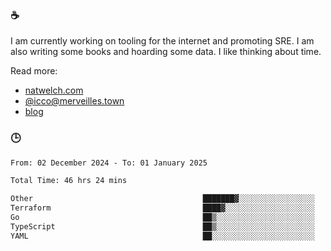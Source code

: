 ### ☕

I am currently working on tooling for the internet and promoting SRE. I am also writing some books and hoarding some data. I like thinking about time. 

Read more:

 - [natwelch.com](https://natwelch.com)
 - [@icco@merveilles.town](https://merveilles.town/@icco)
 - [blog](https://writing.natwelch.com)

### 🕒

<!--START_SECTION:waka-->

```txt
From: 02 December 2024 - To: 01 January 2025

Total Time: 46 hrs 24 mins

Other                                      ███████▓░░░░░░░░░░░░░░░░░   30.91 %
Terraform                                  ████▓░░░░░░░░░░░░░░░░░░░░   19.20 %
Go                                         ██▒░░░░░░░░░░░░░░░░░░░░░░   09.61 %
TypeScript                                 ██▒░░░░░░░░░░░░░░░░░░░░░░   08.82 %
YAML                                       ██░░░░░░░░░░░░░░░░░░░░░░░   08.46 %
```

<!--END_SECTION:waka-->
